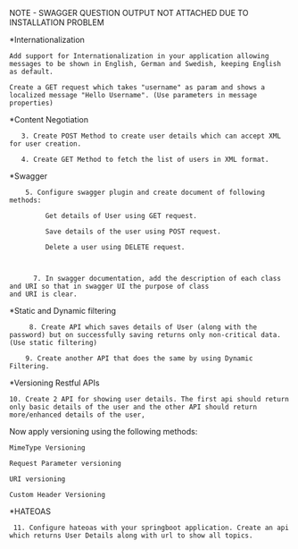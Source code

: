 
NOTE - SWAGGER QUESTION OUTPUT NOT ATTACHED DUE TO INSTALLATION PROBLEM

*Internationalization

    Add support for Internationalization in your application allowing messages to be shown in English, German and Swedish, keeping English as default.

    Create a GET request which takes "username" as param and shows a localized message "Hello Username". (Use parameters in message properties)

 

*Content Negotiation

       3. Create POST Method to create user details which can accept XML for user creation.

       4. Create GET Method to fetch the list of users in XML format.

 

*Swagger

        5. Configure swagger plugin and create document of following methods:

             Get details of User using GET request.

             Save details of the user using POST request.

             Delete a user using DELETE request.

 

          7. In swagger documentation, add the description of each class and URI so that in swagger UI the purpose of class                  and URI is clear.


 

*Static and Dynamic filtering

         8. Create API which saves details of User (along with the password) but on successfully saving returns only non-critical data. (Use static filtering)

        9. Create another API that does the same by using Dynamic Filtering.


 

*Versioning Restful APIs

    10. Create 2 API for showing user details. The first api should return only basic details of the user and the other API should return more/enhanced details of the user,

Now apply versioning using the following methods:

    MimeType Versioning

    Request Parameter versioning

    URI versioning

    Custom Header Versioning

*HATEOAS

     11. Configure hateoas with your springboot application. Create an api which returns User Details along with url to show all topics.
